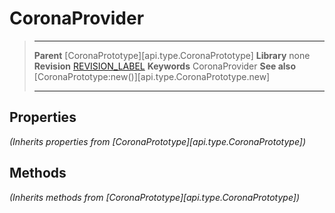 # CoronaProvider

> --------------------- ------------------------------------------------------------------------------------------
> __Parent__            [CoronaPrototype][api.type.CoronaPrototype]
> __Library__           none
> __Revision__          [REVISION_LABEL](REVISION_URL)
> __Keywords__          CoronaProvider
> __See also__          [CoronaPrototype:new()][api.type.CoronaPrototype.new]
> --------------------- ------------------------------------------------------------------------------------------


## Properties

_(Inherits properties from [CoronaPrototype][api.type.CoronaPrototype])_


## Methods

_(Inherits methods from [CoronaPrototype][api.type.CoronaPrototype])_

